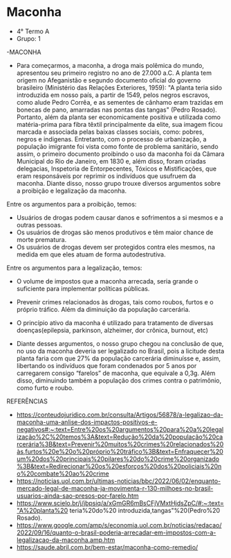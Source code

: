 # Maconha

- 4° Termo A
- Grupo: 1 

-MACONHA
- Para começarmos, a maconha, a droga mais polêmica do mundo, apresentou seu primeiro registro no ano de 27.000 a.C. A planta tem origem no Afeganistão e segundo documento oficial do governo brasileiro (Ministério das Relações Exteriores, 1959): "A planta teria sido introduzida em nosso país, a partir de 1549, pelos negros escravos, como alude Pedro Corrêa, e as sementes de cânhamo eram trazidas em bonecas de pano, amarradas nas pontas das tangas" (Pedro Rosado). Portanto, além da planta ser economicamente positiva e utilizada como matéria-prima para fibra têxtil principalmente da elite, sua imagem ficou marcada e associada pelas baixas classes sociais, como: pobres, negros e indigenas. Entretanto, com o processo de urbanização, a população imigrante foi vista como fonte de problema sanitário, sendo assim, o primeiro documento proibindo o uso da maconha foi da Câmara Municipal do Rio de Janeiro, em 1830 e, além disso, foram criadas delegacias, Inspetoria de Entorpecentes, Tóxicos e Mistificações, que eram responsáveis por reprimir os indivíduos que usufruem da maconha. Diante disso, nosso grupo trouxe diversos argumentos sobre a proibição e legalização da maconha.

Entre os argumentos para a proibição, temos:
 - Usuários de drogas podem causar danos e sofrimentos a si mesmos e a outras pessoas.
 - Os usuários de drogas são menos produtivos e têm maior chance de morte prematura.
 - Os usuários de drogas devem ser protegidos contra eles mesmos, na medida em que eles atuam de forma autodestrutiva.

Entre os argumentos para a legalização, temos:
 - O volume de impostos que a maconha arrecada, seria grande o suficiente para implementar políticas públicas.
 - Prevenir crimes relacionados às drogas, tais como roubos, furtos e o próprio tráfico. Além da diminuição da população carcerária.
 - O princípio ativo da maconha é utilizado para tratamento de diversas doenças(epilepsia, parkinson, alzheimer, dor crônica, burnout, etc)
  
- Diante desses argumentos, o nosso grupo chegou na conclusão de que, no uso da maconha deveria ser legalizado no Brasil, pois a licitude desta planta faria com que 27% da população carcerária diminuísse e, assim, libertando os indivíduos que foram condenados por 5 anos por carregarem consigo “farelos” de maconha, que equivale a 0,3g. Além disso, diminuindo também a população dos crimes  contra o patrimônio, como furto e roubo.


REFERÊNCIAS
- https://conteudojuridico.com.br/consulta/Artigos/56878/a-legalizao-da-maconha-uma-anlise-dos-impactos-positivos-e-negativos#:~:text=Entre%20os%20argumentos%20para%20a%20legalização%2C%20temos%3A&text=Redução%20da%20população%20carcerária%3B&text=Prevenir%20muitos%20crimes%20relacionados%20às,furtos%20e%20o%20próprio%20tráfico%3B&text=Enfraquecer%20um%20dos%20principais%20pilares%20do%20crime%20organizado%3B&text=Redirecionar%20os%20esforços%20dos%20policiais%20no%20combate%20ao%20crime
- https://noticias.uol.com.br/ultimas-noticias/bbc/2022/06/02/enquanto-mercado-legal-de-maconha-ja-movimenta-r-130-milhoes-no-brasil-usuarios-ainda-sao-presos-por-farelo.htm
- https://www.scielo.br/j/jbpsiq/a/xGmGR6mBsCFjVMxtHjdsZpC/#:~:text="A%20planta%20 teria%20do%20 introduzida,tangas"%20(Pedro%20 Rosado).
- https://www.google.com/amp/s/economia.uol.com.br/noticias/redacao/2022/09/16/quanto-o-brasil-poderia-arrecadar-em-impostos-com-a-legalizacao-da-maconha.amp.htm
- https://saude.abril.com.br/bem-estar/maconha-como-remedio/
